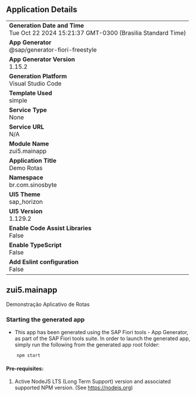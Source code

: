 ## Application Details
|               |
| ------------- |
|**Generation Date and Time**<br>Tue Oct 22 2024 15:21:37 GMT-0300 (Brasilia Standard Time)|
|**App Generator**<br>@sap/generator-fiori-freestyle|
|**App Generator Version**<br>1.15.2|
|**Generation Platform**<br>Visual Studio Code|
|**Template Used**<br>simple|
|**Service Type**<br>None|
|**Service URL**<br>N/A|
|**Module Name**<br>zui5.mainapp|
|**Application Title**<br>Demo Rotas|
|**Namespace**<br>br.com.sinosbyte|
|**UI5 Theme**<br>sap_horizon|
|**UI5 Version**<br>1.129.2|
|**Enable Code Assist Libraries**<br>False|
|**Enable TypeScript**<br>False|
|**Add Eslint configuration**<br>False|

## zui5.mainapp

Demonstração Aplicativo de Rotas

### Starting the generated app

-   This app has been generated using the SAP Fiori tools - App Generator, as part of the SAP Fiori tools suite.  In order to launch the generated app, simply run the following from the generated app root folder:

```
    npm start
```

#### Pre-requisites:

1. Active NodeJS LTS (Long Term Support) version and associated supported NPM version.  (See https://nodejs.org)


